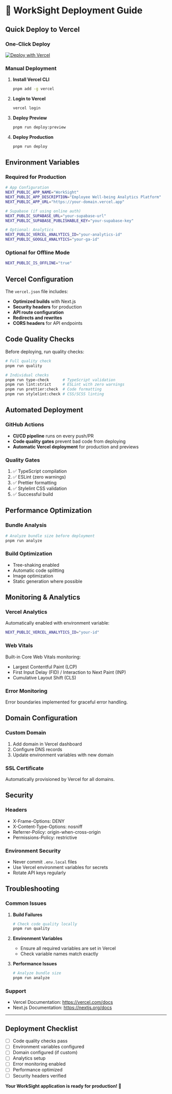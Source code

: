 # 🚀 WorkSight Deployment Guide

## Quick Deploy to Vercel

### One-Click Deploy

[![Deploy with Vercel](https://vercel.com/button)](https://vercel.com/new/clone?repository-url=https://github.com/4sightorg/worksight)

### Manual Deployment

1. **Install Vercel CLI**

   ```bash
   pnpm add -g vercel
   ```

2. **Login to Vercel**

   ```bash
   vercel login
   ```

3. **Deploy Preview**

   ```bash
   pnpm run deploy:preview
   ```

4. **Deploy Production**

   ```bash
   pnpm run deploy
   ```

## Environment Variables

### Required for Production

```bash
# App Configuration
NEXT_PUBLIC_APP_NAME="WorkSight"
NEXT_PUBLIC_APP_DESCRIPTION="Employee Well-being Analytics Platform"
NEXT_PUBLIC_APP_URL="https://your-domain.vercel.app"

# Supabase (if using online auth)
NEXT_PUBLIC_SUPABASE_URL="your-supabase-url"
NEXT_PUBLIC_SUPABASE_PUBLISHABLE_KEY="your-supabase-key"

# Optional: Analytics
NEXT_PUBLIC_VERCEL_ANALYTICS_ID="your-analytics-id"
NEXT_PUBLIC_GOOGLE_ANALYTICS="your-ga-id"
```

### Optional for Offline Mode

```bash
NEXT_PUBLIC_IS_OFFLINE="true"
```

## Vercel Configuration

The `vercel.json` file includes:

- **Optimized builds** with Next.js
- **Security headers** for production
- **API route configuration**
- **Redirects and rewrites**
- **CORS headers** for API endpoints

## Code Quality Checks

Before deploying, run quality checks:

```bash
# Full quality check
pnpm run quality

# Individual checks
pnpm run type-check      # TypeScript validation
pnpm run lint:strict     # ESLint with zero warnings
pnpm run prettier:check  # Code formatting
pnpm run stylelint:check # CSS/SCSS linting
```

## Automated Deployment

### GitHub Actions

- **CI/CD pipeline** runs on every push/PR
- **Code quality gates** prevent bad code from deploying
- **Automatic Vercel deployment** for production and previews

### Quality Gates

1. ✅ TypeScript compilation
2. ✅ ESLint (zero warnings)
3. ✅ Prettier formatting
4. ✅ Stylelint CSS validation
5. ✅ Successful build

## Performance Optimization

### Bundle Analysis

```bash
# Analyze bundle size before deployment
pnpm run analyze
```

### Build Optimization

- Tree-shaking enabled
- Automatic code splitting
- Image optimization
- Static generation where possible

## Monitoring & Analytics

### Vercel Analytics

Automatically enabled with environment variable:

```bash
NEXT_PUBLIC_VERCEL_ANALYTICS_ID="your-id"
```

### Web Vitals

Built-in Core Web Vitals monitoring:

- Largest Contentful Paint (LCP)
- First Input Delay (FID) / Interaction to Next Paint (INP)
- Cumulative Layout Shift (CLS)

### Error Monitoring

Error boundaries implemented for graceful error handling.

## Domain Configuration

### Custom Domain

1. Add domain in Vercel dashboard
2. Configure DNS records
3. Update environment variables with new domain

### SSL Certificate

Automatically provisioned by Vercel for all domains.

## Security

### Headers

- X-Frame-Options: DENY
- X-Content-Type-Options: nosniff
- Referrer-Policy: origin-when-cross-origin
- Permissions-Policy: restrictive

### Environment Security

- Never commit `.env.local` files
- Use Vercel environment variables for secrets
- Rotate API keys regularly

## Troubleshooting

### Common Issues

1. **Build Failures**

   ```bash
   # Check code quality locally
   pnpm run quality
   ```

2. **Environment Variables**
   - Ensure all required variables are set in Vercel
   - Check variable names match exactly

3. **Performance Issues**

   ```bash
   # Analyze bundle size
   pnpm run analyze
   ```

### Support

- Vercel Documentation: <https://vercel.com/docs>
- Next.js Documentation: <https://nextjs.org/docs>

---

## Deployment Checklist

- [ ] Code quality checks pass
- [ ] Environment variables configured
- [ ] Domain configured (if custom)
- [ ] Analytics setup
- [ ] Error monitoring enabled
- [ ] Performance optimized
- [ ] Security headers verified

**Your WorkSight application is ready for production! 🎉**
